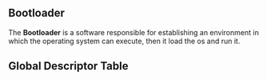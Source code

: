## Bootloader

The **Bootloader** is a software responsible for establishing an environment in which the operating system can execute, then it load the os and run it.

## Global Descriptor Table